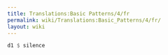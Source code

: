 ```yaml
---
title: Translations:Basic Patterns/4/fr
permalink: wiki/Translations:Basic_Patterns/4/fr/
layout: wiki
---
```


``` Haskell
d1 $ silence
```
